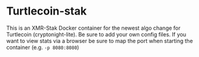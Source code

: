 # Turtlecoin-stak
This is an XMR-Stak Docker container for the newest algo change for Turtlecoin (cryptonight-lite). Be sure to add your own config files. If you want to view stats via a browser be sure to map the port when starting the container (e.g. ```-p 8080:8080```)
